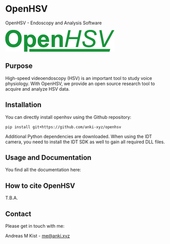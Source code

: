 # OpenHSV

OpenHSV - Endoscopy and Analysis Software

![OpenHSV logo](openhsv/openhsv_logo_green.png)

## Purpose

High-speed videoendoscopy (HSV) is an important tool to study voice physiology. With OpenHSV, we provide an open source research tool to acquire and analyze HSV data.

## Installation

You can directly install openhsv using the Github repository:

    pip install git+https://github.com/anki-xyz/openhsv

Additional Python dependencies are downloaded.
When using the IDT camera, you need to install the IDT SDK as well to gain all required DLL files.

## Usage and Documentation

You find all the documentation here: 



## How to cite OpenHSV

T.B.A.

## Contact

Please get in touch with me:

Andreas M Kist - me@anki.xyz 